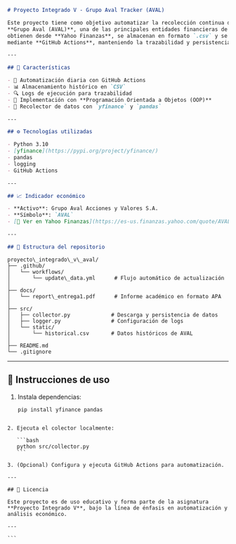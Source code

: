 ```markdown
# Proyecto Integrado V - Grupo Aval Tracker (AVAL)

Este proyecto tiene como objetivo automatizar la recolección continua de datos históricos del 
**Grupo Aval (AVAL)**, una de las principales entidades financieras de Colombia. Los datos se 
obtienen desde **Yahoo Finanzas**, se almacenan en formato `.csv` y se actualizan automáticamente 
mediante **GitHub Actions**, manteniendo la trazabilidad y persistencia del histórico.

---

## 📌 Características

- 🔄 Automatización diaria con GitHub Actions
- 📊 Almacenamiento histórico en `CSV`
- 🔍 Logs de ejecución para trazabilidad
- 🧱 Implementación con **Programación Orientada a Objetos (OOP)**
- 🧪 Recolector de datos con `yfinance` y `pandas`

---

## ⚙️ Tecnologías utilizadas

- Python 3.10
- [yfinance](https://pypi.org/project/yfinance/)
- pandas
- logging
- GitHub Actions

---

## 📈 Indicador económico

- **Activo**: Grupo Aval Acciones y Valores S.A.
- **Símbolo**: `AVAL`
- [🔗 Ver en Yahoo Finanzas](https://es-us.finanzas.yahoo.com/quote/AVAL/)

---

## 📁 Estructura del repositorio

```
```
proyecto\_integrado\_v\_aval/
├── .github/
│   └── workflows/
│       └── update\_data.yml      # Flujo automático de actualización
│
├── docs/
│   └── report\_entrega1.pdf      # Informe académico en formato APA
│
├── src/
│   ├── collector.py             # Descarga y persistencia de datos
│   ├── logger.py                # Configuración de logs
│   └── static/
│       └── historical.csv       # Datos históricos de AVAL
│
├── README.md
└── .gitignore

```

---

## 🚀 Instrucciones de uso

1. Instala dependencias:
   ```bash
   pip install yfinance pandas
````

2. Ejecuta el colector localmente:

   ```bash
   python src/collector.py
   ```

3. (Opcional) Configura y ejecuta GitHub Actions para automatización.

---

## 📄 Licencia

Este proyecto es de uso educativo y forma parte de la asignatura **Proyecto Integrado V**, bajo la línea de énfasis en automatización y análisis económico.

---

```
